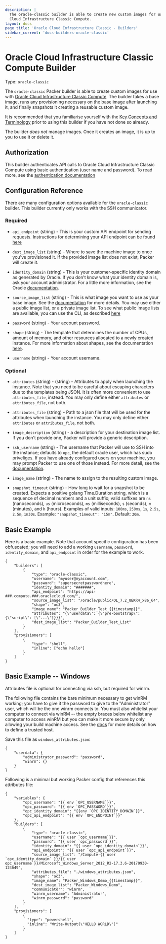 ```yaml
---
description: |
  The oracle-classic builder is able to create new custom images for use with Oracle
  Cloud Infrastructure Classic Compute.
layout: docs
page_title: 'Oracle Cloud Infrastructure Classic - Builders'
sidebar_current: 'docs-builders-oracle-classic'
---
```


# Oracle Cloud Infrastructure Classic Compute Builder

Type: `oracle-classic`

The `oracle-classic` Packer builder is able to create custom images for use
with [Oracle Cloud Infrastructure Classic Compute](https://cloud.oracle.com/compute-classic). The builder
takes a base image, runs any provisioning necessary on the base image after
launching it, and finally snapshots it creating a reusable custom image.

It is recommended that you familiarise yourself with the
[Key Concepts and Terminology](https://docs.oracle.com/en/cloud/iaas/compute-iaas-cloud/stcsg/terminology.html)
prior to using this builder if you have not done so already.

The builder _does not_ manage images. Once it creates an image, it is up to you
to use it or delete it.

## Authorization

This builder authenticates API calls to Oracle Cloud Infrastructure Classic Compute using basic
authentication (user name and password).
To read more, see the [authentication documentation](https://docs.oracle.com/en/cloud/iaas/compute-iaas-cloud/stcsa/Authentication.html)

## Configuration Reference

There are many configuration options available for the `oracle-classic` builder.
This builder currently only works with the SSH communicator.

### Required

 -  `api_endpoint` (string) - This is your custom API endpoint for sending
    requests. Instructions for determining your API endpoint can be found
    [here](https://docs.oracle.com/en/cloud/iaas/compute-iaas-cloud/stcsa/SendRequests.html)

 -  `dest_image_list` (string) - Where to save the machine image to once you've
    provisioned it. If the provided image list does not exist, Packer will create it.

 -  `identity_domain` (string) - This is your customer-specific identity domain
    as generated by Oracle. If you don't know what your identity domain is, ask
    your account administrator. For a little more information, see the Oracle
    [documentation](https://docs.oracle.com/en/cloud/get-started/subscriptions-cloud/ocuid/identity-domain-overview.html#GUID-7969F881-5F4D-443E-B86C-9044C8085B8A).

 -  `source_image_list` (string) - This is what image you want to use as your base image.
    See the [documentation](https://docs.oracle.com/en/cloud/iaas/compute-iaas-cloud/stcsg/listing-machine-images.html)
    for more details. You may use either a public image list, or a private image list. To see what public image lists are available, you can use
    the CLI, as described [here](https://docs.oracle.com/en/cloud/iaas/compute-iaas-cloud/stopc/image-lists-stclr-and-nmcli.html#GUID-DB7E75FE-F752-4FF7-AB70-3C8DCDFCA0FA)

 -  `password` (string) - Your account password.

 -  `shape` (string) - The template that determines the number of
    CPUs, amount of memory, and other resources allocated to a newly created
    instance. For more information about shapes, see the documentation [here](https://docs.oracle.com/en/cloud/iaas/compute-iaas-cloud/stcsg/machine-images-and-shapes.html).

 -  `username` (string) - Your account username.

### Optional

 -  `attributes` (string) - (string) - Attributes to apply when launching the 
    instance. Note that you need to be careful about escaping characters due to 
    the templates being JSON. It is often more convenient to use 
    `attributes_file`, instead. You may only define either `attributes`  or 
    `attributes_file`, not both.

 -  `attributes_file` (string) - Path to a json file that will be used for the 
    attributes when launching the instance. You may only define either 
    `attributes` or `attributes_file`, not both.

 -  `image_description` (string) - a description for your destination
    image list. If you don't provide one, Packer will provide a generic description.

 -  `ssh_username` (string) - The username that Packer will use to SSH into the
    instance; defaults to `opc`, the default oracle user, which has sudo
    priveliges. If you have already configured users on your machine, you may
    prompt Packer to use one of those instead. For more detail, see the
    [documentation](https://docs.oracle.com/en/cloud/iaas/compute-iaas-cloud/stcsg/accessing-oracle-linux-instance-using-ssh.html).

 -  `image_name` (string) - The name to assign to the resulting custom image.

 - `snapshot_timeout` (string) - How long to wait for a snapshot to be
 created. Expects a positive golang Time.Duration string, which is
a sequence of decimal numbers and a unit suffix; valid suffixes are `ns`
(nanoseconds), `us` (microseconds), `ms` (milliseconds), `s` (seconds), `m`
(minutes), and `h` (hours). Examples of valid inputs: `100ms`, `250ms`, `1s`,
`2.5s`, `2.5m`, `1m30s`.
Example: `"snapshot_timeout": "15m"`. Default: `20m`.

## Basic Example

Here is a basic example. Note that account specific configuration has been
obfuscated; you will need to add a working `username`, `password`,
`identity_domain`, and `api_endpoint` in order for the example to work.

``` {.json}
{
    "builders": [
        {
            "type": "oracle-classic",
            "username": "myuser@myaccount.com",
            "password": "supersecretpasswordhere",
            "identity_domain": "#######",
            "api_endpoint": "https://api-###.compute.###.oraclecloud.com/",
            "source_image_list": "/oracle/public/OL_7.2_UEKR4_x86_64",
            "shape": "oc3",
            "image_name": "Packer_Builder_Test_{{timestamp}}",
            "attributes": "{\"userdata\": {\"pre-bootstrap\": {\"script\": [\"...\"]}}}",
            "dest_image_list": "Packer_Builder_Test_List"
        }
    ],
    "provisioners": [
        {
            "type": "shell",
            "inline": ["echo hello"]
        }
    ]
}
```

## Basic Example -- Windows

Attributes file is optional for connecting via ssh, but required for winrm.

The following file contains the bare minimum necessary to get winRM working;
you have to give it the password to give to the "Administrator" user, which 
will be the one winrm connects to. You must also whitelist your computer
to connect via winRM -- the empty braces below whitelist any computer to access
winRM but you can make it more secure by only allowing your build machine 
access. See the [docs](https://docs.oracle.com/en/cloud/iaas/compute-iaas-cloud/stcsg/automating-instance-initialization-using-opc-init.html#GUID-A0A107D6-3B38-47F4-8FC8-96D50D99379B)
for more details on how to define a trusted host.

Save this file as `windows_attributes.json`:

```{.json}
{
    "userdata": {
        "administrator_password": "password",
        "winrm": {}
    }
}
```

Following is a minimal but working Packer config that references this attributes
file:
```{.json}
{
    "variables": {
        "opc_username": "{{ env `OPC_USERNAME`}}",
        "opc_password": "{{ env `OPC_PASSWORD`}}",
        "opc_identity_domain": "{{env `OPC_IDENTITY_DOMAIN`}}",
        "opc_api_endpoint": "{{ env `OPC_ENDPOINT`}}"
    },
    "builders": [
        {
            "type": "oracle-classic",
            "username": "{{ user `opc_username`}}",
            "password": "{{ user `opc_password`}}",
            "identity_domain": "{{ user `opc_identity_domain`}}",
            "api_endpoint": "{{ user `opc_api_endpoint`}}",
            "source_image_list": "/Compute-{{ user `opc_identity_domain` }}/{{ user opc_username`}}/Microsoft_Windows_Server_2012_R2-17.3.6-20170930-124649",
            "attributes_file": "./windows_attributes.json",
            "shape": "oc3",
            "image_name": "Packer_Windows_Demo_{{timestamp}}",
            "dest_image_list": "Packer_Windows_Demo",
            "communicator": "winrm",
            "winrm_username": "Administrator",
            "winrm_password": "password"
        }
    ],
    "provisioners": [
        {
          "type": "powershell",
          "inline": "Write-Output(\"HELLO WORLD\")"
        }
    ]
}
```
